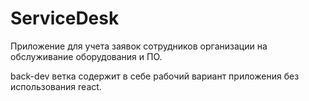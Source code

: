# ServiceDesk
Приложение для учета заявок сотрудников организации на обслуживание оборудования и ПО.

back-dev ветка содержит в себе рабочий вариант приложения без использования react.
